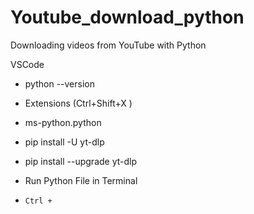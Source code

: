 # Youtube_download_python
Downloading videos from YouTube with Python

VSCode
* python --version
* Extensions (Ctrl+Shift+X )
* ms-python.python

* pip install -U yt-dlp
  
* pip install --upgrade yt-dlp

* Run Python File in Terminal
* `Ctrl + `
